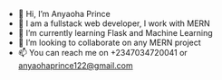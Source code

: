 - 👋 Hi, I’m Anyaoha Prince
- 👀 I am a fullstack web developer, I work with MERN
- 🌱 I’m currently learning Flask and Machine Learning
- 💞️ I’m looking to collaborate on any MERN project
- 📫 You can reach me on +2347034720041 or anyaohaprince122@gmail.com

<!---
Codeprinz-1/Codeprinz-1 is a ✨ special ✨ repository because its `README.md` (this file) appears on your GitHub profile.
You can click the Preview link to take a look at your changes.
--->

